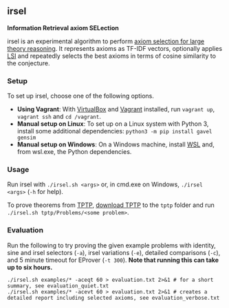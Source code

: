## irsel

**Information Retrieval axiom SELection**

irsel is an experimental algorithm to perform [axiom selection for large theory reasoning](http://doi.org/10.1007/978-3-642-22438-6_23).
It represents axioms as TF-IDF vectors, optionally applies [LSI](https://www.cs.bham.ac.uk/~pxt/IDA/lsa_ind.pdf) and repeatedly selects the best axioms in terms of cosine similarity to the conjecture.

### Setup

To set up irsel, choose one of the following options.

- **Using Vagrant**: With [VirtualBox](https://www.virtualbox.org/wiki/Downloads) and [Vagrant](https://www.vagrantup.com/downloads.html) installed, run `vagrant up`, `vagrant ssh` and `cd /vagrant`.
- **Manual setup on Linux**: To set up on a Linux system with Python 3, install some additional dependencies: `python3 -m pip install gavel gensim`
- **Manual setup on Windows**: On a Windows machine, install [WSL](https://docs.microsoft.com/de-de/windows/wsl/install-win10) and, from wsl.exe, the Python dependencies.

### Usage

Run irsel with `./irsel.sh <args>` or, in cmd.exe on Windows, `./irsel <args>` (`-h` for help).

To prove theorems from [TPTP](http://www.tptp.org/), [download TPTP](http://www.tptp.org/TPTP/Distribution/TPTP-v7.3.0.tgz) to the `tptp` folder and run `./irsel.sh tptp/Problems/<some problem>`.

### Evaluation

Run the following to try proving the given example problems with identity, sine and irsel selectors (`-a`), irsel variations (`-e`), detailed comparisons (`-c`), and 5 minute timeout for EProver (`-t 300`). **Note that running this can take up to six hours.**

```
./irsel.sh examples/* -aceqt 60 > evaluation.txt 2>&1 # for a short summary, see evaluation_quiet.txt
./irsel.sh examples/* -acevt 60 > evaluation.txt 2>&1 # creates a detailed report including selected axioms, see evaluation_verbose.txt
```